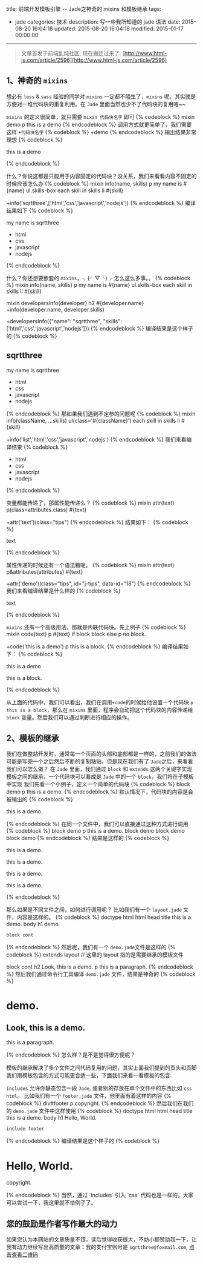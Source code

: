 title: 前端开发模板引擎 -- Jade之神奇的 mixins 和模板继承
tags:
  - jade
categories: 技术
description: 写一些我所知道的 jade 语法
date: 2015-08-20 16:04:18
updated: 2015-08-20 16:04:18
modified: 2015-01-17 00:00:00
---

> 文章首发于前端乱炖社区, 现在搬迁过来了. [http://www.html-js.com/article/2596](http://www.html-js.com/article/2596)

## 1、神奇的 `mixins`
想必有 `less` & `sass` 经验的同学对 `mixins` 一定都不陌生了，`mixins` 呢，其实就是方便对一堆代码块的重复利用。在 `Jade` 里面当然也少不了代码块的复用咯~~

<!--more-->

`mixins` 的定义很简单，就只需要 `mixin 代码块名字` 即可
{% codeblock %}
mixin demo
  p this is a demo
{% endcodeblock %}
调用方式就更简单了，我们需要这样 `+代码块名字`
{% codeblock %}
+demo
{% endcodeblock %}
输出结果非常理想
{% codeblock %}
<p>this is a demo</p>
{% endcodeblock %}

什么？你说这都是只能用于内容固定的代码块？没关系，我们来看看内容不固定的时候应该怎么办
{% codeblock %}
mixin info(name, skills)
  p my name is #{name}
  ul.skills-box
    each skill in skills
      li #{skill}

+info('sqrtthree',['html','css','javascript','nodejs'])
{% endcodeblock %}
编译结果如下
{% codeblock %}
<p>my name is sqrtthree</p>
<ul class="skills-box">
  <li>html</li>
  <li>css</li>
  <li>javascript</li>
  <li>nodejs</li>
</ul>
{% endcodeblock %}

什么？你还想要嵌套的 `mixins`，╮(╯▽╰)╭  怎么这么多事。。
{% codeblock %}
mixin info(name, skills)
  p my name is #{name}
  ul.skills-box
    each skill in skills
      li #{skill}

mixin developersInfo(developer)
  h2 #{developer.name}
  +info(developer.name, developer.skills)

+developersInfo({"name": "sqrtthree", "skills": ['html','css','javascript','nodejs']})
{% endcodeblock %}
编译结果是这个样子的
{% codeblock %}
<h2>sqrtthree</h2>
<p>my name is sqrtthree</p>
<ul class="skills-box">
  <li>html</li>
  <li>css</li>
  <li>javascript</li>
  <li>nodejs</li>
</ul>
{% endcodeblock %}
那如果我们遇到不定参的问题呢
{% codeblock %}
mixin info(className, ...skills)
  ul(class='#{className}')
    each skill in skills
      li #{skill}

+info('list','html','css','javascript','nodejs')
{% endcodeblock %}
我们来看编译结果
{% codeblock %}
<ul class="list">
  <li>html</li>
  <li>css</li>
  <li>javascript</li>
  <li>nodejs</li>
</ul>
{% endcodeblock %}

变量都能传递了，那属性能传递么？
{% codeblock %}
mixin attr(text)
  p(class=attributes.class) #{text}

+attr('text')(class="tips")
{% endcodeblock %}
结果如下：
{% codeblock %}
<p class="tips">text</p>
{% endcodeblock %}

属性传递的时候还有一个语法糖呢。
{% codeblock %}
mixin attr(text)
  p&attributes(attributes) #{text}

+attr('demo')(class="tips", id="j-tips", data-id="18")
{% endcodeblock %}
我们来看编译结果是什么样的
{% codeblock %}
<p id="j-tips" data-id="18" class="tips">text</p>
{% endcodeblock %}

`mixins` 还有一个高级用法，那就是内联代码块。先上例子
{% codeblock %}
mixin code(text)
 p #{text}
 if block
  block
 else
  p no block.

+code('this is a demo')
  p this is a block.
{% endcodeblock %}
编译结果如下：
{% codeblock %}
<p>this is a demo</p>
<p>this is a block.</p>
{% endcodeblock %}

从上面的代码中，我们可以看出，我们在调用`+code`的时候给他设置一个代码块 `p this is a block`，那么在 `mixins` 里面，程序会自动把这个代码块的内容传递给 `block` 变量。然后我们可以通过判断进行相应的操作。

## 2、模板的继承

我们在做整站开发时，通常每一个页面的头部和底部都是一样的，之前我们的做法可能是写完一个之后然后不断的复制粘贴，但是现在我们有了 `Jade`之后，来看看我们可以怎么做？
在 `Jade` 里面，我们通过 `block` 和 `extends` 这两个关键字实现模板之间的继承，一个代码块可以看成是 `Jade` 中的一个 `block`，我们将在子模板中实现
我们先看一个小例子，定义一个简单的代码块
{% codeblock %}
block demo
  p this is a demo.
{% endcodeblock %}
默认情况下，代码块的内容是会被输出的
{% codeblock %}
<p>this is a demo.</p>
{% endcodeblock %}
在同一个文件中，我们可以直接通过这种方式进行调用
{% codeblock %}
block demo
  p this is a demo.
block demo
block demo
block demo
{% endcodeblock %}
结果是这样的
{% codeblock %}
<p>this is a demo.</p>
<p>this is a demo.</p>
<p>this is a demo.</p>
<p>this is a demo.</p>
{% endcodeblock %}

那么如果是不同文件之间，如何进行调用呢？
比如我们有一个 `layout.jade` 文件，内容是这样的。
{% codeblock %}
doctype html
html
  head
    title this is a demo.
  body
    h1 demo.

    block cont
{% endcodeblock %}
然后呢，我们有一个 `demo.jade`文件是这样的
{% codeblock %}
extends layout	// 这里的 layout 指的是需要继承的模板文件

block cont
  h2 Look, this is a demo.
  p this is a paragraph.
{% endcodeblock %}
然后我们通过命令行工具编译 `demo.jade` 文件，结果是神奇的
{% codeblock %}
<!DOCTYPE html>
<html>
  <head>
    <title>this is a demo.</title>
  </head>
  <body>
    <h1>demo.</h1>
    <h2>Look, this is a demo.</h2>
    <p>this is a paragraph.</p>
  </body>
</html>
{% endcodeblock %}
怎么样？是不是觉得很方便呢？

模板的继承解决了多个文件之间代码复用的问题，其实上面我们提到的页头和页脚我们用模板包含的方式可能更合适一些，下面我们来看一看模板的包含.

`includes` 允许你静态包含一段 `Jade`, 或者别的存放在单个文件中的东西比如 `css` `html`。
比如我们有一个 `footer.jade` 文件，他里面有着这样的内容
{% codeblock %}
div#footer
  p copyright.
{% endcodeblock %}
然后我们在我们的 `demo.jade` 文件中这样使用
{% codeblock %}
doctype html
html
  head
    title this is a demo.
  body
    h1 Hello, World.

    include footer
{% endcodeblock %}
编译结果是这个样子的
{% codeblock %}
<DOCTYPE html>
<html>
  <head>
    <title>this is a demo.</title>
  </head>
  <body>
    <h1>Hello, World.</h1>
    <div id="footer">
      <p>copyright.</p>
    </div>
  </body>
</html>
{% endcodeblock %}
当然，通过 `includes` 引入 `css` 代码也是一样的。大家可以尝试一下，我这里就不举例子了。

## 您的鼓励是作者写作最大的动力

如果您认为本网站的文章质量不错，读后觉得收获很大，不妨小额赞助我一下，让我有动力继续写出高质量的文章：我的支付宝账号是 `sqrtthree@foxmail.com`, [点击查看二维码](http://7xl8me.com1.z0.glb.clouddn.com/alipay.JPG)
